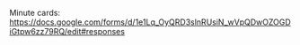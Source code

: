 Minute cards:
https://docs.google.com/forms/d/1e1Lq_OyQRD3slnRUsiN_wVpQDwOZOGDiGtpw6zz79RQ/edit#responses
